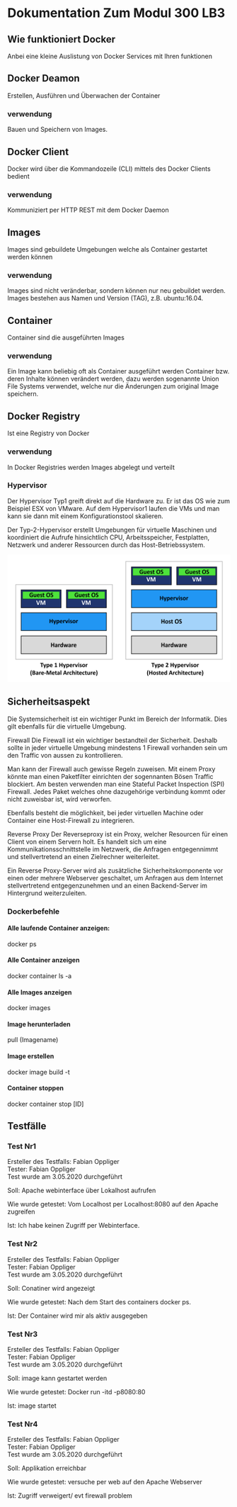 # Dokumentation Zum Modul 300 LB3

## Wie funktioniert Docker 

Anbei eine kleine Auslistung von Docker Services mit Ihren funktionen<br>

## Docker Deamon
Erstellen, Ausführen und Überwachen der Container

### verwendung
Bauen und Speichern von Images.<br>

## Docker Client
Docker wird über die Kommandozeile (CLI) mittels des Docker Clients bedient<br>

### verwendung
Kommuniziert per HTTP REST mit dem Docker Daemon<br>

## Images
Images sind gebuildete Umgebungen welche als Container gestartet werden können<br>

### verwendung
Images sind nicht veränderbar, sondern können nur neu gebuildet werden.
Images bestehen aus Namen und Version (TAG), z.B. ubuntu:16.04.<br>

## Container
Container sind die ausgeführten Images<br>

### verwendung
Ein Image kann beliebig oft als Container ausgeführt werden
Container bzw. deren Inhalte können verändert werden, dazu werden sogenannte Union File Systems verwendet, welche nur die Änderungen zum original Image speichern.<br>

## Docker Registry
Ist eine Registry von Docker<br>

### verwendung
In Docker Registries werden Images abgelegt und verteilt<br>

### Hypervisor

Der Hypervisor Typ1 greift direkt auf die Hardware zu. Er ist das OS wie zum Beispiel ESX von VMware. Auf dem Hypervisor1 laufen die VMs und man kann sie dann mit einem Konfigurationstool skalieren.<br>

Der Typ-2-Hypervisor erstellt Umgebungen für virtuelle Maschinen und koordiniert die Aufrufe hinsichtlich CPU, Arbeitsspeicher, Festplatten, Netzwerk und anderer Ressourcen durch das Host-Betriebssystem.

![alt text](https://github.com/faebu1921/M300-Services/blob/master/hypervisor.png "hypervisor")


## Sicherheitsaspekt

Die Systemsicherheit ist ein wichtiger Punkt im Bereich der Informatik. Dies gilt ebenfalls für die virtuelle Umgebung.

Firewall
Die Firewall ist ein wichtiger bestandteil der Sicherheit. Deshalb sollte in jeder virtuelle Umgebung mindestens 1 Firewall vorhanden sein um den Traffic von aussen zu kontrollieren.

Man kann der Firewall auch gewisse Regeln zuweisen. Mit einem Proxy könnte man einen Paketfilter einrichten der sogennanten Bösen Traffic blockiert. Am besten verwenden man eine  Stateful Packet Inspection (SPI) Firewall. Jedes Paket welches ohne dazugehörige verbindung kommt oder nicht zuweisbar ist, wird verworfen.


Ebenfalls besteht die möglichkeit, bei jeder virtuellen Machine oder Container eine Host-Firewall zu integrieren.

Reverse Proxy
Der Reverseproxy ist ein Proxy, welcher Resourcen für einen Client von einem Servern holt. Es handelt sich um eine Kommunikationsschnittstelle im Netzwerk, die Anfragen entgegennimmt und stellvertretend an einen Zielrechner weiterleitet.

Ein Reverse Proxy-Server wird als zusätzliche Sicherheitskomponente vor einen oder mehrere Webserver geschaltet, um Anfragen aus dem Internet stellvertretend entgegenzunehmen und an einen Backend-Server im Hintergrund weiterzuleiten.




### Dockerbefehle

#### Alle laufende Container anzeigen:

docker ps

#### Alle Container anzeigen

 docker container ls -a

#### Alle Images anzeigen

docker images

#### Image herunterladen

pull (Imagename)

#### Image erstellen

docker image build -t

#### Container stoppen

docker container stop [ID]

## Testfälle 


### Test Nr1 

Ersteller des Testfalls: Fabian Oppliger<br>
Tester: Fabian Oppliger<br>
Test wurde am 3.05.2020 durchgeführt<br>

Soll: Apache webinterface über Lokalhost aufrufen<br>

Wie wurde getestet: Vom Localhost per Localhost:8080 auf den Apache zugreifen<br>

Ist: Ich habe keinen Zugriff per Webinterface.<br>

### Test Nr2
Ersteller des Testfalls: Fabian Oppliger<br>
Tester: Fabian Oppliger<br>
Test wurde am 3.05.2020  durchgeführt<br>

Soll: Conatiner wird angezeigt<br>

Wie wurde getestet: Nach dem Start des containers docker ps.<br>

Ist: Der Container wird mir als aktiv ausgegeben<br>

### Test Nr3
Ersteller des Testfalls: Fabian Oppliger<br>
Tester: Fabian Oppliger<br>
Test wurde am 3.05.2020  durchgeführt<br>

Soll: image kann gestartet werden<br>

Wie wurde getestet: Docker run -itd -p8080:80<br>

Ist: image startet <br>

### Test Nr4
Ersteller des Testfalls: Fabian Oppliger<br>
Tester: Fabian Oppliger<br>
Test wurde am 3.05.2020  durchgeführt<br>

Soll: Applikation erreichbar<br>

Wie wurde getestet: versuche per web auf den Apache Webserver<br>

Ist: Zugriff verweigert/ evt firewall problem<br>